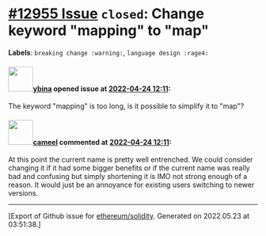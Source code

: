 # [\#12955 Issue](https://github.com/ethereum/solidity/issues/12955) `closed`: Change keyword "mapping" to "map"
**Labels**: `breaking change :warning:`, `language design :rage4:`


#### <img src="https://avatars.githubusercontent.com/u/93298258?v=4" width="50">[ybina](https://github.com/ybina) opened issue at [2022-04-24 12:11](https://github.com/ethereum/solidity/issues/12955):

The keyword "mapping" is too long, is it possible to simplify it to "map"?

#### <img src="https://avatars.githubusercontent.com/u/137030?v=4" width="50">[cameel](https://github.com/cameel) commented at [2022-04-24 12:11](https://github.com/ethereum/solidity/issues/12955#issuecomment-1107854312):

At this point the current name is pretty well entrenched. We could consider changing it if it had some bigger benefits or if the current name was really bad and confusing but simply shortening it is IMO not strong enough of a reason. It would just be an annoyance for existing users switching to newer versions.


-------------------------------------------------------------------------------



[Export of Github issue for [ethereum/solidity](https://github.com/ethereum/solidity). Generated on 2022.05.23 at 03:51:38.]
